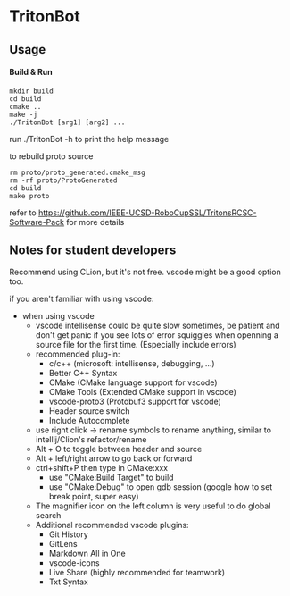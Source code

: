 # TritonBot

## Usage

#### Build & Run
```shell
mkdir build
cd build
cmake ..
make -j
./TritonBot [arg1] [arg2] ...
```
run ./TritonBot -h to print the help message

to rebuild proto source
```shell
rm proto/proto_generated.cmake_msg
rm -rf proto/ProtoGenerated
cd build
make proto
```


refer to https://github.com/IEEE-UCSD-RoboCupSSL/TritonsRCSC-Software-Pack for more details

## Notes for student developers

Recommend using CLion, but it's not free. vscode might be a good option too.

if you aren't familiar with using vscode:
* when using vscode
     * vscode intellisense could be quite slow sometimes, be patient and don't get panic if you see lots of error squiggles when openning a source file for the first time. (Especially include errors)
     * recommended plug-in:
        *  c/c++ (microsoft: intellisense, debugging, ...)
        *  Better C++ Syntax
        *  CMake (CMake language support for vscode)
        *  CMake Tools (Extended CMake support in vscode)
        *  vscode-proto3 (Protobuf3 support for vscode)
        *  Header source switch
        *  Include Autocomplete 
     *  use right click -> rename symbols to rename anything, similar to intellij/Clion's refactor/rename
     *  Alt + O to toggle between header and source
     *  Alt + left/right arrow to go back or forward
     *  ctrl+shift+P then type in CMake:xxx
        *  use "CMake:Build Target" to build
        *  use "CMake:Debug" to open gdb session (google how to set break point, super easy)
     *  The magnifier icon on the left column is very useful to do global search
     *  Additional recommended vscode plugins:
        *  Git History
        *  GitLens
        *  Markdown All in One
        *  vscode-icons
        *  Live Share (highly recommended for teamwork)
        *  Txt Syntax

